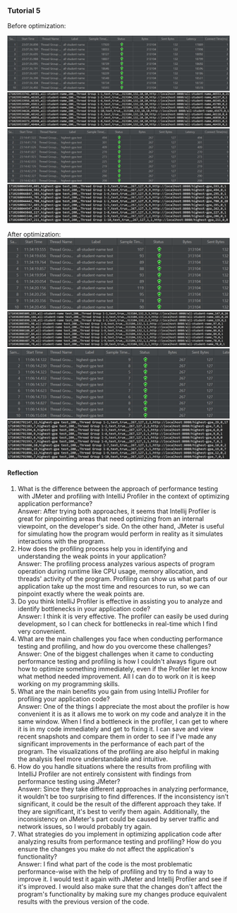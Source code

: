<h3>Tutorial 5</h3>
Before optimization:

![img_2.png](img_2.png)
![img.png](img.png)
![img_3.png](img_3.png)
![img_1.png](img_1.png)

After optimization:
<br>
![img_7.png](img_7.png)
![img_4.png](img_4.png)
![img_5.png](img_5.png)
![img_6.png](img_6.png)

<h4>Reflection</h4>
<ol>
<li>What is the difference between the approach of performance testing with JMeter and profiling with IntelliJ
Profiler in the context of optimizing application performance?
<br>
Answer: After trying both approaches, it seems that
Intellij Profiler is great for pinpointing areas that need optimizing
from an internal viewpoint, on the developer's side. On the
other hand, JMeter is useful for simulating how the program
would perform in reality as it simulates interactions with the program.</li>
<li>How does the profiling process help you in identifying and understanding the weak points in your application?<br>
Answer: The profiling process analyzes various aspects of program operation
during runtime like CPU usage, memory allocation, and threads' activity of
the program. Profiling can show us what parts of our application take up
the most time and resources to run, so we can pinpoint exactly where the weak
points are.</li>
<li>Do you think IntelliJ Profiler is effective in assisting
you to analyze and identify bottlenecks in your application code?<br>
Answer: I think it is very effective. The profiler can easily
be used during development, so I can check for bottlenecks in real-time which
I find very convenient.</li>
<li>What are the main challenges you face when conducting performance testing
and profiling, and how do you overcome these challenges?<br>
Answer: One of the biggest challenges when it came to conducting
performance testing and profiling is how I couldn't always figure out how
to optimize something immediately, even if the Profiler let me know what method
needed improvement. All I can do to work on it is keep working on my programming skills.</li>
<li>What are the main benefits you gain from using IntelliJ
Profiler for profiling your application code?<br>
Answer: One of the things I appreciate the most about the profiler is how
convenient it is as it allows me to work on my code and analyze it in the same
window. When I find a bottleneck in the profiler, I can get to where it is in my code
immediately and get to fixing it. I can save and view recent snapshots and
compare them in order to see if I've made any significant improvements in the performance
of each part of the program. The visualizations of the profiling are also helpful
in making the analysis feel more understandable and intuitive.</li>
<li>How do you handle situations where the results from profiling with
IntelliJ Profiler are not entirely consistent with findings from
performance testing using JMeter?<br>
Answer: Since they take different approaches in analyzing performance,
it wouldn't be too surprising to find differences. If the inconsistency isn't significant,
it could be the result of the different approach they take. If they are significant, it's best to
verify them again. Additionally, the inconsistency on JMeter's part could be caused by
server traffic and network issues, so I would probably try again.</li>
<li>What strategies do you implement in optimizing application code after
analyzing results from performance testing and profiling? How do you ensure the changes
you make do not affect the application's functionality?<br>
Answer: I find what part of the code is the most problematic performance-wise
with the help of profiling and try to find a way to improve it. I would test it again with JMeter
and Intellij Profiler and see if it's improved. I would also make sure that the changes
don't affect the program's functionality by making sure my changes produce equivalent
results with the previous version of the code.</li>
</ol>
